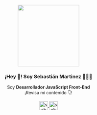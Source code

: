 <p align="center" width="300">
   <img align="center" width="200" src="https://sebamar.site/static/08e51102c8276784055fa62f6eb27508/cddad/sebastian-martinez.webp" />
   <h3 align="center">¡Hey 👋! Soy Sebastián Martinez 👨🏻‍💻</h3>
</p>

<p align="center">Soy <strong>Desarrollador JavaScript Front-End</strong><br />¡Revisa mi contenido 👇!</p>
<p align="center">
  <a href="https://instagram.com/sebamar88" target="blank">
    <img align="center" src="https://cdn.jsdelivr.net/npm/simple-icons@3.0.1/icons/instagram.svg" alt="sebamar88" height="28px" width="28px" />
  </a>
  <a href="https://twitter.com/sebamar88" target="blank">
    <img align="center" src="https://cdn.jsdelivr.net/npm/simple-icons@3.0.1/icons/twitter.svg" alt="sebamar88" height="28px" width="28px" />
  </a>
</p>




